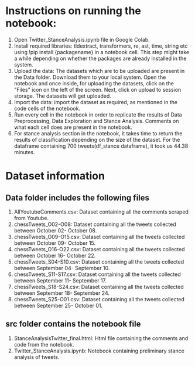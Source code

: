# Instructions on running the notebook:

1) Open Twitter_StanceAnalysis.ipynb file in Google Colab.
2) Install required libraries: tldextract, transformers, re, ast, time, string etc using !pip install {packagename} in a notebook cell.
This step might take a while depending on whether the packages are already installed in the system.
3) Upload the data: The datasets which are to be uploaded are present in the Data folder. Download them to your local system.
Open the notebook and once inside, for uploading the datasets, click on the "Files" icon on the left of the screen. Next, click on upload to session storage.
The datasets will get uploaded.
3) Import the data: import the dataset as required, as mentioned in the code cells of the notebook. 
4) Run every cell in the notebook in order to replicate the results of Data Preprocessing, Data Exploration and Stance Analysis. 
Comments on what each cell does are present in the notebook.
5) For stance analysis section in the notebook, it takes time to return the results of classification depending on the size of the dataset.
For the dataframe containing 700 tweets(df_stance dataframe), it took us 44.38 minutes. 

# Dataset information
## Data folder includes the following files
1) AllYoutubeComments.csv:
Dataset containing all the comments scraped from Youtube.
2) chessTweets_O02-O08:
Dataset containing all the tweets collected between October 02- October 08.
3) chessTweets_O09-O15.csv:
Dataset containing all the tweets collected between October 09- October 15.
4) chessTweets_O16-O22.csv:
Dataset containing all the tweets collected between October 16- October 22.
5) chessTweets_S04-S10.csv:
Dataset containing all the tweets collected between September 04- September 10.
6) chessTweets_S11-S17.csv:
Dataset containing all the tweets collected between September 11- September 17.
7) chessTweets_S18-S24.csv:
Dataset containing all the tweets collected between September 18- September 24.
8) chessTweets_S25-O01.csv:
Dataset containing all the tweets collected between September 25- October 01.

## src folder contains the notebook file

1) StanceAnalysisTwitter_final.html:
Html file containing the comments and code from the notebook.
2) Twitter_StanceAnalysis.ipynb: 
Notebook containing preliminary stance analysis of tweets.

